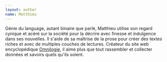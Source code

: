 ```yaml
---
layout: author
name: Matthieu
---
```

Génie du language, autant binaire que parlé, Matthieu utilise son regard cynique et acéré sur la société pour la décrire avec finesse et indulgence dans ses nouvelles. Il s'aide de sa maîtrise de la prose pour créer des textes riches et avec de multiples couches de lectures. Créateur du site web encyclopédique [Omnilogie](https://omnilogie.fr), il aime plus que tout rassembler et collecter données et savoirs quels qu'ils soient.
